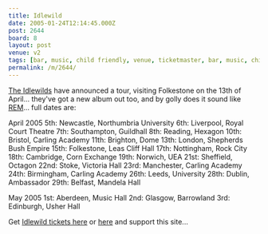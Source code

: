 ```yaml
---
title: Idlewild
date: 2005-01-24T12:14:45.000Z
post: 2644
board: 8
layout: post
venue: v2
tags: [bar, music, child friendly, venue, ticketmaster, bar, music, child friendly, venue, ticketmaster, bar, music, child friendly, venue, ticketmaster, bar, music, child friendly, venue, ticketmaster, folkestone, popex, rem, rem, rem]
permalink: /m/2644/
---
```

<a href="http://www.idlewild.co.uk">The Idlewilds</a> have announced a tour, visiting Folkestone on the 13th of April... they've got a new album out too, and by golly does it sound like <a href="/wiki/rem">REM</a>... full dates are:

April 2005
5th: Newcastle, Northumbria University
6th: Liverpool, Royal Court Theatre
7th: Southampton, Guildhall
8th: Reading, Hexagon
10th: Bristol, Carling Academy
11th: Brighton, Dome
13th: London, Shepherds Bush Empire
15th: Folkestone, Leas Cliff Hall
17th: Nottingham, Rock City
18th: Cambridge, Corn Exchange
19th: Norwich, UEA
21st: Sheffield, Octagon
22nd: Stoke, Victoria Hall
23rd: Manchester, Carling Academy
24th: Birmingham, Carling Academy
26th: Leeds, University
28th: Dublin, Ambassador
29th: Belfast, Mandela Hall

May 2005
1st: Aberdeen, Music Hall
2nd: Glasgow, Barrowland
3rd: Edinburgh, Usher Hall

Get <a href="http://www.ticketmaster.co.uk/cgi/asp_events/searchresults.asp?criteria=event&searchstring=Idlewild&affiliate=POPE">Idlewild tickets here</a> or <a href="http://www.wayahead.com/livegigpopex/event.asp?filler1=livegigpopex&amp;artist=Idlewild">here</a> and support this site...
